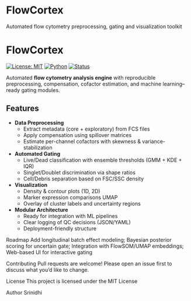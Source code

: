 # FlowCortex
Automated flow cytometry preprocessing, gating and visualization toolkit
# FlowCortex
[![License: MIT](https://img.shields.io/badge/License-MIT-green.svg)](LICENSE)
[![Python](https://img.shields.io/badge/Python-3.9%2B-blue)](https://www.python.org/)
[![Status](https://img.shields.io/badge/status-in%20development-orange)]()

Automated **flow cytometry analysis engine** with reproducible preprocessing, compensation, cofactor estimation, and machine learning–ready gating modules.  
## Features
- **Data Preprocessing**
  - Extract metadata (core + exploratory) from FCS files  
  - Apply compensation using spillover matrices  
  - Estimate per-channel cofactors with skewness & variance-stabilization  
- **Automated Gating**
  - Live/Dead classification with ensemble thresholds (GMM + KDE + IQR)  
  - Singlet/Doublet discrimination via shape ratios  
  - Cell/Debris separation based on FSC/SSC density  
- **Visualization**
  - Density & contour plots (1D, 2D)  
  - Marker expression comparisons UMAP  
  - Overlay of cluster labels and uncertainty regions  
- **Modular Architecture**
  - Ready for integration with ML pipelines  
  - Clear logging of QC decisions (JSON/YAML)  
  - Deployment-friendly structure  

Roadmap
Add longitudinal batch effect modeling; Bayesian posterior scoring for uncertain gate; Integration with FlowSOM/UMAP embeddings; Web-based UI for interactive gating

Contributing
Pull requests are welcome! Please open an issue first to discuss what you’d like to change.

License
This project is licensed under the MIT License

Author
Srinidhi

